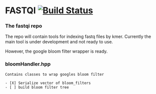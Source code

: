 # FASTQI [![Build Status](https://travis-ci.org/zeeev/wham.svg?branch=master)](https://travis-ci.org/zeeev/fastqi)

### The fastqi repo

The repo will contain tools for indexing fastq files by kmer.
Currently the main tool is under development and not ready to use.

However, the google bloom filter wrapper is ready.

### bloomHandler.hpp

    Contains classes to wrap googles bloom filter

    - [X] Serialize vector of bloom_filters
    - [ ] build bloom filter tree








